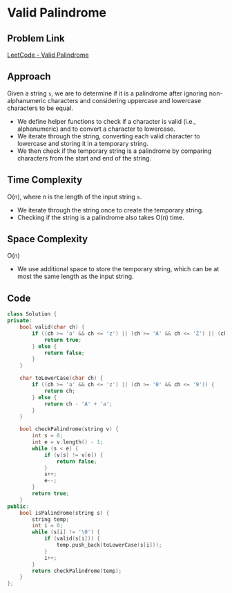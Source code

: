 # Valid Palindrome

## Problem Link
[LeetCode - Valid Palindrome](https://leetcode.com/problems/valid-palindrome/submissions/1064586408/?envType=study-plan-v2&envId=top-interview-150)

## Approach
Given a string `s`, we are to determine if it is a palindrome after ignoring non-alphanumeric characters and considering uppercase and lowercase characters to be equal.
- We define helper functions to check if a character is valid (i.e., alphanumeric) and to convert a character to lowercase.
- We iterate through the string, converting each valid character to lowercase and storing it in a temporary string.
- We then check if the temporary string is a palindrome by comparing characters from the start and end of the string.

## Time Complexity
O(n), where n is the length of the input string `s`.
- We iterate through the string once to create the temporary string.
- Checking if the string is a palindrome also takes O(n) time.

## Space Complexity
O(n)
- We use additional space to store the temporary string, which can be at most the same length as the input string.

## Code
```cpp
class Solution {
private:
    bool valid(char ch) {
        if ((ch >= 'a' && ch <= 'z') || (ch >= 'A' && ch <= 'Z') || (ch >= '0' && ch <= '9')) {
            return true;
        } else {
            return false;
        }
    }

    char toLowerCase(char ch) {
        if ((ch >= 'a' && ch <= 'z') || (ch >= '0' && ch <= '9')) {
            return ch;
        } else {
            return ch - 'A' + 'a';
        }
    }

    bool checkPalindrome(string v) {
        int s = 0;
        int e = v.length() - 1;
        while (s < e) {
            if (v[s] != v[e]) {
                return false;
            }
            s++;
            e--;
        }
        return true;
    }
public:
    bool isPalindrome(string s) {
        string temp;
        int i = 0;
        while (s[i] != '\0') {
            if (valid(s[i])) {
                temp.push_back(toLowerCase(s[i]));
            }
            i++;
        }
        return checkPalindrome(temp);        
    }
};
